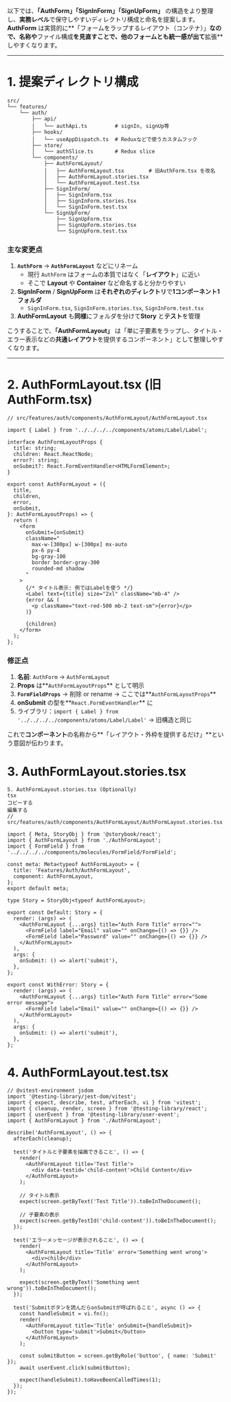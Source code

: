 以下では、**「AuthForm」「SignInForm」「SignUpForm」** の構造をより整理し、**実務レベル**で保守しやすいディレクトリ構成と命名を提案します。  
**AuthForm** は実質的に**「フォームをラップするレイアウト（コンテナ）」**なので、**名称**や**ファイル構成**を見直すことで、他のフォームとも統一感が出て**拡張**しやすくなります。

---

# 1. 提案ディレクトリ構成

```tsx
src/
└── features/
    └── auth/
        ├── api/
        │   └── authApi.ts         # signIn, signUp等
        ├── hooks/
        │   └── useAppDispatch.ts  # Reduxなどで使うカスタムフック
        ├── store/
        │   └── authSlice.ts       # Redux slice
        └── components/
            ├── AuthFormLayout/
            │   ├── AuthFormLayout.tsx        # 旧AuthForm.tsx を改名
            │   ├── AuthFormLayout.stories.tsx
            │   └── AuthFormLayout.test.tsx
            ├── SignInForm/
            │   ├── SignInForm.tsx
            │   ├── SignInForm.stories.tsx
            │   └── SignInForm.test.tsx
            └── SignUpForm/
                ├── SignUpForm.tsx
                ├── SignUpForm.stories.tsx
                └── SignUpForm.test.tsx
```

### 主な変更点

1. **`AuthForm`** → **`AuthFormLayout`** などにリネーム
    - 現行 `AuthForm` はフォームの本質ではなく「**レイアウト**」に近い
    - そこで **Layout** や **Container** など命名すると分かりやすい
2. **SignInForm** / **SignUpForm** は**それぞれのディレクトリ**で**1コンポーネント1フォルダ**
    - `SignInForm.tsx`, `SignInForm.stories.tsx`, `SignInForm.test.tsx`
3. **AuthFormLayout** も**同様**にフォルダを分けて**Story** と**テスト**を管理

こうすることで、**「AuthFormLayout」** は「単に子要素をラップし、タイトル・エラー表示などの**共通レイアウト**を提供するコンポーネント」として整理しやすくなります。

---

# 2. AuthFormLayout.tsx (旧AuthForm.tsx)

```tsx
// src/features/auth/components/AuthFormLayout/AuthFormLayout.tsx

import { Label } from '../../../../components/atoms/Label/Label';

interface AuthFormLayoutProps {
  title: string;
  children: React.ReactNode;
  error?: string;
  onSubmit?: React.FormEventHandler<HTMLFormElement>;
}

export const AuthFormLayout = ({
  title,
  children,
  error,
  onSubmit,
}: AuthFormLayoutProps) => {
  return (
    <form
      onSubmit={onSubmit}
      className="
        max-w-[300px] w-[300px] mx-auto
        px-6 py-4
        bg-gray-100
        border border-gray-300
        rounded-md shadow
      "
    >
      {/* タイトル表示: 例ではLabelを使う */}
      <Label text={title} size="2xl" className="mb-4" />
      {error && (
        <p className="text-red-500 mb-2 text-sm">{error}</p>
      )}

      {children}
    </form>
  );
};
```

### 修正点

1. **名前**: `AuthForm` → `AuthFormLayout`
2. **Props** は**`AuthFormLayoutProps`** として明示
3. **`FormFieldProps`** → 削除 or rename → ここでは**`AuthFormLayoutProps`**
4. **onSubmit** の型を**`React.FormEventHandler`** に
5. ライブラリ：`import { Label } from '../../../../components/atoms/Label/Label'` → 旧構造と同じ

これで**コンポーネント**の名称から**「レイアウト・外枠を提供するだけ」**という意図が伝わります。

# 3. AuthFormLayout.stories.tsx

```tsx
5. AuthFormLayout.stories.tsx (Optionally)
tsx
コピーする
編集する
// src/features/auth/components/AuthFormLayout/AuthFormLayout.stories.tsx

import { Meta, StoryObj } from '@storybook/react';
import { AuthFormLayout } from './AuthFormLayout';
import { FormField } from '../../../../components/molecules/FormField/FormField';

const meta: Meta<typeof AuthFormLayout> = {
  title: 'Features/Auth/AuthFormLayout',
  component: AuthFormLayout,
};
export default meta;

type Story = StoryObj<typeof AuthFormLayout>;

export const Default: Story = {
  render: (args) => (
    <AuthFormLayout {...args} title="Auth Form Title" error="">
      <FormField label="Email" value="" onChange={() => {}} />
      <FormField label="Password" value="" onChange={() => {}} />
    </AuthFormLayout>
  ),
  args: {
    onSubmit: () => alert('submit'),
  },
};

export const WithError: Story = {
  render: (args) => (
    <AuthFormLayout {...args} title="Auth Form Title" error="Some error message">
      <FormField label="Email" value="" onChange={() => {}} />
    </AuthFormLayout>
  ),
  args: {
    onSubmit: () => alert('submit'),
  },
};
```

# 4. AuthFormLayout.test.tsx 

```tsx
// @vitest-environment jsdom
import '@testing-library/jest-dom/vitest';
import { expect, describe, test, afterEach, vi } from 'vitest';
import { cleanup, render, screen } from '@testing-library/react';
import { userEvent } from '@testing-library/user-event';
import { AuthFormLayout } from './AuthFormLayout';

describe('AuthFormLayout', () => {
  afterEach(cleanup);

  test('タイトルと子要素を描画できること', () => {
    render(
      <AuthFormLayout title='Test Title'>
        <div data-testid='child-content'>Child Content</div>
      </AuthFormLayout>
    );

    // タイトル表示
    expect(screen.getByText('Test Title')).toBeInTheDocument();

    // 子要素の表示
    expect(screen.getByTestId('child-content')).toBeInTheDocument();
  });

  test('エラーメッセージが表示されること', () => {
    render(
      <AuthFormLayout title='Title' error='Something went wrong'>
        <div>child</div>
      </AuthFormLayout>
    );

    expect(screen.getByText('Something went wrong')).toBeInTheDocument();
  });

  test('Submitボタンを読んだらonSubmitが呼ばれること', async () => {
    const handleSubmit = vi.fn();
    render(
      <AuthFormLayout title='Title' onSubmit={handleSubmit}>
        <button type='submit'>Submit</button>
      </AuthFormLayout>
    );

    const submitButton = screen.getByRole('button', { name: 'Submit' });
    await userEvent.click(submitButton);

    expect(handleSubmit).toHaveBeenCalledTimes(1);
  });
});
```